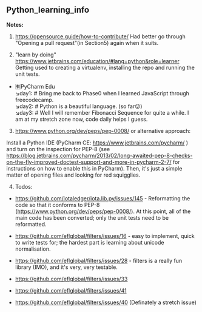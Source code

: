 ## Python_learning_info

**Notes:** 

1. https://opensource.guide/how-to-contribute/
Had better go through "Opening a pull request"(in Section5) again when it suits.


2. "learn by doing" 
https://www.jetbrains.com/education/#lang=python&role=learner
Getting used to creating a virtualenv, installing the repo and running the unit tests.
- :u6709:PyCharm Edu   
:arrow_lower_right:day1: # Bring me back to Phase0 when I learned JavaScript through freecodecamp.  
:arrow_lower_right:day2: # Python is a beautiful language. (so far:stuck_out_tongue_winking_eye:)   
:arrow_lower_right:day3: # Well I will remember Fibonacci Sequence for quite a while. I am at my stretch zone now, code daily helps I guess. 

3. https://www.python.org/dev/peps/pep-0008/ or alternative approach:

Install a Python IDE (PyCharm CE:  https://www.jetbrains.com/pycharm/ ) and turn on the inspection for PEP-8 (see https://blog.jetbrains.com/pycharm/2013/02/long-awaited-pep-8-checks-on-the-fly-improved-doctest-support-and-more-in-pycharm-2-7/ for instructions on how to enable this in PyCharm).  Then, it's just a simple matter of opening files and looking for red squigglies.

4. Todos:

- https://github.com/iotaledger/iota.lib.py/issues/145 - Reformatting the code so that it conforms to PEP-8 (https://www.python.org/dev/peps/pep-0008/).  At this point, all of the main code has been converted; only the unit tests need to be reformatted.  

- https://github.com/eflglobal/filters/issues/16 - easy to implement, quick to write tests for; the hardest part is learning about unicode normalisation.

- https://github.com/eflglobal/filters/issues/28 - filters is a really fun library (IMO), and it's very, very testable.

- https://github.com/eflglobal/filters/issues/33

- https://github.com/eflglobal/filters/issues/41

- https://github.com/eflglobal/filters/issues/40 (Definately a stretch issue)
